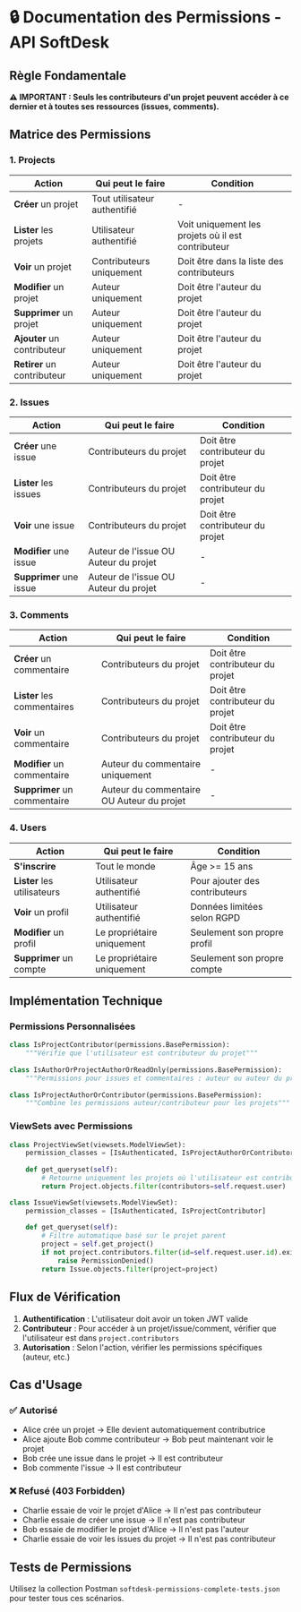 # 🔒 Documentation des Permissions - API SoftDesk

## Règle Fondamentale

**⚠️ IMPORTANT : Seuls les contributeurs d'un projet peuvent accéder à ce dernier et à toutes ses ressources (issues, comments).**

## Matrice des Permissions

### 1. Projects

| Action | Qui peut le faire | Condition |
|--------|-------------------|-----------|
| **Créer** un projet | Tout utilisateur authentifié | - |
| **Lister** les projets | Utilisateur authentifié | Voit uniquement les projets où il est contributeur |
| **Voir** un projet | Contributeurs uniquement | Doit être dans la liste des contributeurs |
| **Modifier** un projet | Auteur uniquement | Doit être l'auteur du projet |
| **Supprimer** un projet | Auteur uniquement | Doit être l'auteur du projet |
| **Ajouter** un contributeur | Auteur uniquement | Doit être l'auteur du projet |
| **Retirer** un contributeur | Auteur uniquement | Doit être l'auteur du projet |

### 2. Issues

| Action | Qui peut le faire | Condition |
|--------|-------------------|-----------|
| **Créer** une issue | Contributeurs du projet | Doit être contributeur du projet |
| **Lister** les issues | Contributeurs du projet | Doit être contributeur du projet |
| **Voir** une issue | Contributeurs du projet | Doit être contributeur du projet |
| **Modifier** une issue | Auteur de l'issue OU Auteur du projet | - |
| **Supprimer** une issue | Auteur de l'issue OU Auteur du projet | - |

### 3. Comments

| Action | Qui peut le faire | Condition |
|--------|-------------------|-----------|
| **Créer** un commentaire | Contributeurs du projet | Doit être contributeur du projet |
| **Lister** les commentaires | Contributeurs du projet | Doit être contributeur du projet |
| **Voir** un commentaire | Contributeurs du projet | Doit être contributeur du projet |
| **Modifier** un commentaire | Auteur du commentaire uniquement | - |
| **Supprimer** un commentaire | Auteur du commentaire OU Auteur du projet | - |

### 4. Users

| Action | Qui peut le faire | Condition |
|--------|-------------------|-----------|
| **S'inscrire** | Tout le monde | Âge >= 15 ans |
| **Lister** les utilisateurs | Utilisateur authentifié | Pour ajouter des contributeurs |
| **Voir** un profil | Utilisateur authentifié | Données limitées selon RGPD |
| **Modifier** un profil | Le propriétaire uniquement | Seulement son propre profil |
| **Supprimer** un compte | Le propriétaire uniquement | Seulement son propre compte |

## Implémentation Technique

### Permissions Personnalisées

```python
class IsProjectContributor(permissions.BasePermission):
    """Vérifie que l'utilisateur est contributeur du projet"""
    
class IsAuthorOrProjectAuthorOrReadOnly(permissions.BasePermission):
    """Permissions pour issues et commentaires : auteur ou auteur du projet"""
    
class IsProjectAuthorOrContributor(permissions.BasePermission):
    """Combine les permissions auteur/contributeur pour les projets"""
```

### ViewSets avec Permissions

```python
class ProjectViewSet(viewsets.ModelViewSet):
    permission_classes = [IsAuthenticated, IsProjectAuthorOrContributor]
    
    def get_queryset(self):
        # Retourne uniquement les projets où l'utilisateur est contributeur
        return Project.objects.filter(contributors=self.request.user)

class IssueViewSet(viewsets.ModelViewSet):
    permission_classes = [IsAuthenticated, IsProjectContributor]
    
    def get_queryset(self):
        # Filtre automatique basé sur le projet parent
        project = self.get_project()
        if not project.contributors.filter(id=self.request.user.id).exists():
            raise PermissionDenied()
        return Issue.objects.filter(project=project)
```

## Flux de Vérification

1. **Authentification** : L'utilisateur doit avoir un token JWT valide
2. **Contributeur** : Pour accéder à un projet/issue/comment, vérifier que l'utilisateur est dans `project.contributors`
3. **Autorisation** : Selon l'action, vérifier les permissions spécifiques (auteur, etc.)

## Cas d'Usage

### ✅ Autorisé
- Alice crée un projet → Elle devient automatiquement contributrice
- Alice ajoute Bob comme contributeur → Bob peut maintenant voir le projet
- Bob crée une issue dans le projet → Il est contributeur
- Bob commente l'issue → Il est contributeur

### ❌ Refusé (403 Forbidden)
- Charlie essaie de voir le projet d'Alice → Il n'est pas contributeur
- Charlie essaie de créer une issue → Il n'est pas contributeur
- Bob essaie de modifier le projet d'Alice → Il n'est pas l'auteur
- Charlie essaie de voir les issues du projet → Il n'est pas contributeur

## Tests de Permissions

Utilisez la collection Postman `softdesk-permissions-complete-tests.json` pour tester tous ces scénarios.
